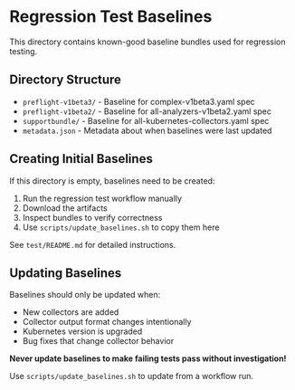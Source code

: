 # Regression Test Baselines

This directory contains known-good baseline bundles used for regression testing.

## Directory Structure

- `preflight-v1beta3/` - Baseline for complex-v1beta3.yaml spec
- `preflight-v1beta2/` - Baseline for all-analyzers-v1beta2.yaml spec
- `supportbundle/` - Baseline for all-kubernetes-collectors.yaml spec
- `metadata.json` - Metadata about when baselines were last updated

## Creating Initial Baselines

If this directory is empty, baselines need to be created:

1. Run the regression test workflow manually
2. Download the artifacts
3. Inspect bundles to verify correctness
4. Use `scripts/update_baselines.sh` to copy them here

See `test/README.md` for detailed instructions.

## Updating Baselines

Baselines should only be updated when:
- New collectors are added
- Collector output format changes intentionally
- Kubernetes version is upgraded
- Bug fixes that change collector behavior

**Never update baselines to make failing tests pass without investigation!**

Use `scripts/update_baselines.sh` to update from a workflow run.
